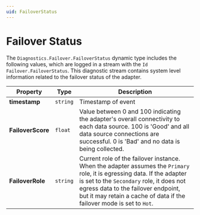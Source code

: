 ```yaml
---
uid: FailoverStatus
---
```


# Failover Status

The `Diagnostics.Failover.FailoverStatus` dynamic type includes the following values, which are logged in a stream with the `Id` `Failover.FailoverStatus`. This diagnostic stream contains system level information related to the failover status of the adapter.

| Property  | Type   | Description                                            |
| --------- | ------ | -------------------------------------------------------|
| **timestamp** | `string` | Timestamp of event                                    |
| **FailoverScore**  | `float` | Value between 0 and 100 indicating the adapter's overall connectivity to each data source. 100 is 'Good' and all data source connections are successful. 0 is 'Bad' and no data is being collected.|
| **FailoverRole**  | `string` | Current role of the failover instance. When the adapter assumes the `Primary` role, it is egressing data. If the adapter is set to the `Secondary` role, it does not egress data to the failover endpoint, but it may retain a cache of data if the failover mode is set to `Hot`.|